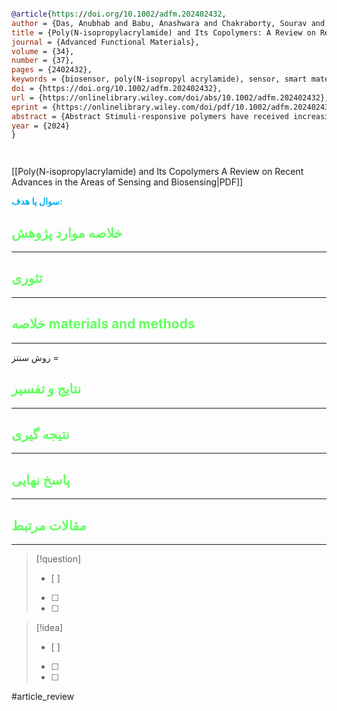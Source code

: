 
```bibtex

@article{https://doi.org/10.1002/adfm.202402432,
author = {Das, Anubhab and Babu, Anashwara and Chakraborty, Sourav and Van Guyse, Joachim F. R. and Hoogenboom, Richard and Maji, Samarendra},
title = {Poly(N-isopropylacrylamide) and Its Copolymers: A Review on Recent Advances in the Areas of Sensing and Biosensing},
journal = {Advanced Functional Materials},
volume = {34},
number = {37},
pages = {2402432},
keywords = {biosensor, poly(N-isopropyl acrylamide), sensor, smart material, thermoresponsive polymer},
doi = {https://doi.org/10.1002/adfm.202402432},
url = {https://onlinelibrary.wiley.com/doi/abs/10.1002/adfm.202402432},
eprint = {https://onlinelibrary.wiley.com/doi/pdf/10.1002/adfm.202402432},
abstract = {Abstract Stimuli-responsive polymers have received increasing attention for various applications due to their ability to adapt physical and chemical properties in response to external environmental stimuli. In this regard, poly(N-isopropylacrylamide) (PNIPAM) is the most extensively studied stimuli-responsive polymer and, consequently has been prominently featured in (bio)-sensor development, adaptive coating technology, drug delivery, wound healing, tissue regeneration, artificial actuator design, sensor technology, responsive coatings, and soft robotics. This success can be mainly attributed to the accessible and versatile nature of the PNIPAM platform, thus allowing the synthesis of a wide variety of copolymer architectures, topologies and compositions. Within this review, the structural and compositional features of PNIPAM-based materials in sensor and biosensor applications are discussed with a focus on the literature from 2016 until now. The reader is provided with the current state of the art regarding PNIPAM-based sensor development and their molecular design. Finally, the challenges ahead in the successful implementation of PNIPAM-based sensors are highlighted, as well as the opportunities in the rational design of improved PNIPAM-based sensors. Altogether, this review provides comprehensive insights into the exciting and rapidly expanding field of PNIPAM-based sensing systems, which will benefit the chemical, pharmaceutical, textile, and biotech industries is believed.},
year = {2024}
}




```

[[Poly(N-isopropylacrylamide) and Its Copolymers A Review on Recent Advances in the Areas of Sensing and Biosensing|PDF]]

**<span style="color:#00b0f0">سوال یا هدف:</span>**



## <span style="color:#64ff61">خلاصه موارد پژوهش</span>
---

## <span style="color:#64ff61">تئوری</span>
---



## <span style="color:#64ff61">خلاصه materials and methods</span>
---

روش سنتز = 



## <span style="color:#64ff61"> نتایج و تفسیر</span>
---



## <span style="color:#64ff61">نتیجه گیری</span>
---



## <span style="color:#64ff61">پاسخ نهایی</span>
---




## <span style="color:#64ff61">مقالات مرتبط</span>
---





> [!question] 
>- [ ] 
>- [ ]  
>- [ ] 


> [!idea] 
> - [ ] 
>- [ ] 
>- [ ] 



#article_review
